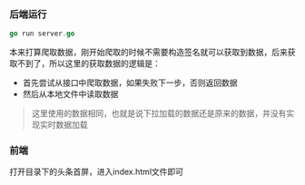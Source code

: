 ### 后端运行

```go
go run server.go
```

本来打算爬取数据，刚开始爬取的时候不需要构造签名就可以获取到数据，后来获取不到了，所以这里的获取数据的逻辑是：
- 首先尝试从接口中爬取数据，如果失败下一步，否则返回数据
- 然后从本地文件中读取数据

> 这里使用的数据相同，也就是说下拉加载的数据还是原来的数据，并没有实现实时数据加载

### 前端

打开目录下的头条首屏，进入index.html文件即可